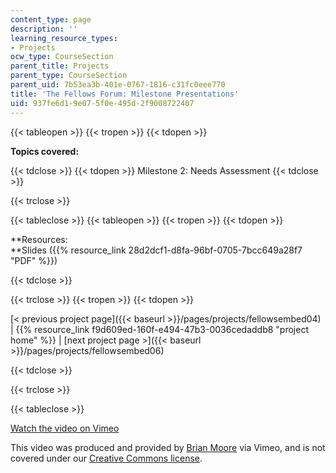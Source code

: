 ```yaml
---
content_type: page
description: ''
learning_resource_types:
- Projects
ocw_type: CourseSection
parent_title: Projects
parent_type: CourseSection
parent_uid: 7b53ea3b-401e-0767-1816-c31fc0eee770
title: 'The Fellows Forum: Milestone Presentations'
uid: 937fe6d1-9e07-5f0e-495d-2f9008722407
---
```


{{< tableopen >}}
{{< tropen >}}
{{< tdopen >}}


**Topics covered:**


{{< tdclose >}}
{{< tdopen >}}
Milestone 2: Needs Assessment
{{< tdclose >}}

{{< trclose >}}

{{< tableclose >}}
{{< tableopen >}}
{{< tropen >}}
{{< tdopen >}}


**Resources:  
**Slides ({{% resource_link 28d2dcf1-d8fa-96bf-0705-7bcc649a28f7 "PDF" %}})


{{< tdclose >}}

{{< trclose >}}
{{< tropen >}}
{{< tdopen >}}


[\< previous project page]({{< baseurl >}}/pages/projects/fellowsembed04) | {{% resource_link f9d609ed-160f-e494-47b3-0036cedaddb8 "project home" %}} | [next project page >]({{< baseurl >}}/pages/projects/fellowsembed06)


{{< tdclose >}}

{{< trclose >}}

{{< tableclose >}}

[Watch the video on Vimeo](http://vimeo.com/moogaloop.swf?clip_id=2092047&server=vimeo.com&show_title=0&show_byline=0&show_portrait=0&color=&fullscreen=0&group_id=)

This video was produced and provided by [Brian Moore](http://vimeo.com/brianmoore) via Vimeo, and is not covered under our [Creative Commons license](/terms/#cc).